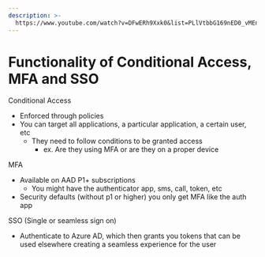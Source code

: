 ```yaml
---
description: >-
  https://www.youtube.com/watch?v=DFwERh9Xxk0&list=PLlVtbbG169nED0_vMEniWBQjSoxTsBYS3&index=45
---
```


# Functionality of Conditional Access, MFA and SSO

Conditional Access

* Enforced through policies&#x20;
* You can target all applications, a particular application, a certain user, etc
  * They need to follow conditions to be granted access
    * ex. Are they using MFA or are they on a proper device

MFA&#x20;

* Available on AAD P1+ subscriptions
  * You might have the authenticator app, sms, call, token, etc
* Security defaults (without p1 or higher) you only get MFA like the auth app



SSO (Single or seamless sign on)

* Authenticate to Azure AD, which then grants you tokens that can be used elsewhere creating a seamless experience for the user
